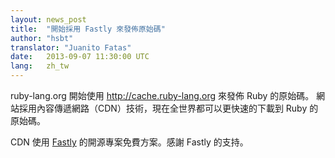 ```yaml
---
layout: news_post
title:  "開始採用 Fastly 來發佈原始碼"
author: "hsbt"
translator: "Juanito Fatas"
date:   2013-09-07 11:30:00 UTC
lang:   zh_tw
---
```


ruby-lang.org 開始使用 http://cache.ruby-lang.org 來發佈 Ruby 的原始碼。
網站採用內容傳遞網路（CDN）技術，現在全世界都可以更快速的下載到 Ruby 的原始碼。

CDN 使用 [Fastly][1] 的開源專案免費方案。感謝 Fastly 的支持。

[1]: http://www.fastly.com
